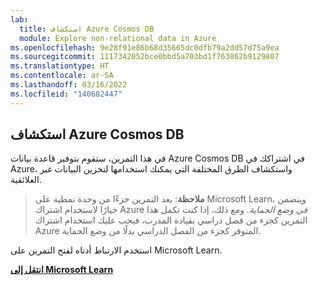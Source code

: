 ```yaml
---
lab:
  title: استكشاف Azure Cosmos DB
  module: Explore non-relational data in Azure
ms.openlocfilehash: 9e28f91e86b68d35665dc0dfb79a2dd57d75a9ea
ms.sourcegitcommit: 1117342052bce0bbd5a703bd1f763862b9129807
ms.translationtype: HT
ms.contentlocale: ar-SA
ms.lasthandoff: 03/16/2022
ms.locfileid: "140682447"
---
```

## <a name="explore-azure-cosmos-db"></a>استكشاف Azure Cosmos DB

في هذا التمرين، ستقوم بتوفير قاعدة بيانات Azure Cosmos DB في اشتراكك في Azure، واستكشاف الطرق المختلفة التي يمكنك استخدامها لتخزين البيانات غير العلائقية.

> **ملاحظة**: يعد التمرين جزءًا من وحدة نمطية على Microsoft Learn، ويتضمن خيارًا لاستخدام اشتراك Azure *في وضع الحماية*. ومع ذلك، إذا كنت تكمل هذا التمرين كجزء من فصل دراسي بقيادة المدرب، فيجب عليك استخدام اشتراك Azure المتوفر كجزء من الفصل الدراسي بدلًا من وضع الحماية.

استخدم الارتباط أدناه لفتح التمرين على Microsoft Learn.

**[انتقل إلى Microsoft Learn](https://docs.microsoft.com/learn/modules/explore-non-relational-data-stores-azure/4-exercise-explore-cosmos-db#create-a-cosmos-db-account)**
